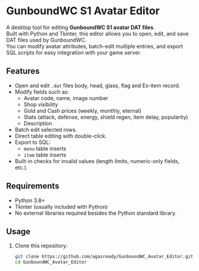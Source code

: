 # GunboundWC S1 Avatar Editor

A desktop tool for editing **GunboundWC S1 avatar DAT files**.  
Built with Python and Tkinter, this editor allows you to open, edit, and save DAT files used by GunboundWC.  
You can modify avatar attributes, batch-edit multiple entries, and export SQL scripts for easy integration with your game server.

## Features
- Open and edit `.dat` files body, head, glass, flag and Ex-item record.
- Modify fields such as:
  - Avatar code, name, image number
  - Shop visibility
  - Gold and Cash prices (weekly, monthly, eternal)
  - Stats (attack, defense, energy, shield regen, item delay, popularity)
  - Description
- Batch edit selected rows.
- Direct table editing with double-click.
- Export to SQL:
  - `menu` table inserts
  - `item` table inserts
- Built-in checks for invalid values (length limits, numeric-only fields, etc.).

## Requirements
- Python 3.8+
- Tkinter (usually included with Python)
- No external libraries required besides the Python standard library.

## Usage
1. Clone this repository:
   ```bash
   git clone https://github.com/agasready/GunboundWC_Avatar_Editor.git
   cd GunboundWC_Avatar_Editor
